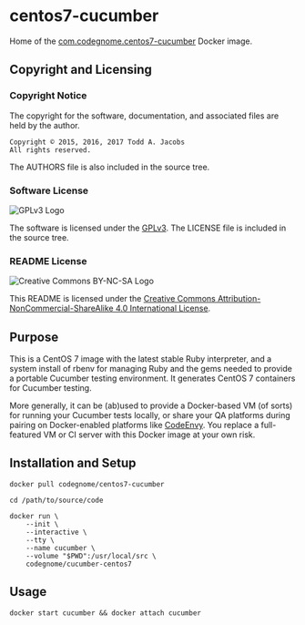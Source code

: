 # centos7-cucumber

Home of the [com.codegnome.centos7-cucumber][6] Docker image.

## Copyright and Licensing

### Copyright Notice

The copyright for the software, documentation, and associated files are
held by the author.

    Copyright © 2015, 2016, 2017 Todd A. Jacobs
    All rights reserved.

The AUTHORS file is also included in the source tree.

### Software License

![GPLv3 Logo][1]

The software is licensed under the [GPLv3][2]. The LICENSE file is
included in the source tree.

### README License

![Creative Commons BY-NC-SA Logo][3]

This README is licensed under the [Creative Commons
Attribution-NonCommercial-ShareAlike 4.0 International License][4].

## Purpose

This is a CentOS 7 image with the latest stable Ruby interpreter, and a
system install of rbenv for managing Ruby and the gems needed to provide
a portable Cucumber testing environment. It generates CentOS 7
containers for Cucumber testing.

More generally, it can be (ab)used to provide a Docker-based VM (of
sorts) for running your Cucumber tests locally, or share your QA
platforms during pairing on Docker-enabled platforms like [CodeEnvy][5].
You replace a full-featured VM or CI server with this Docker image at
your own risk.

## Installation and Setup

    docker pull codegnome/centos7-cucumber

    cd /path/to/source/code

    docker run \
        --init \
        --interactive \
        --tty \
        --name cucumber \
        --volume "$PWD":/usr/local/src \
        codegnome/cucumber-centos7

## Usage

    docker start cucumber && docker attach cucumber


[1]: http://www.gnu.org/graphics/gplv3-88x31.png
[2]: http://www.gnu.org/copyleft/gpl.html
[3]: http://i.creativecommons.org/l/by-nc-sa/3.0/us/88x31.png
[4]: https://creativecommons.org/licenses/by-nc-sa/4.0/
[5]: https://codenvy.io
[6]: https://hub.docker.com/r/codegnome/cucumber-centos7/
